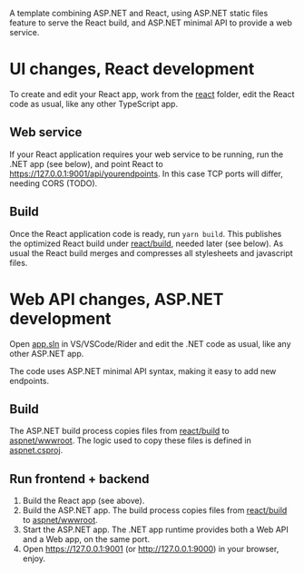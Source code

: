 A template combining ASP.NET and React, using ASP.NET static files feature
to serve the React build, and ASP.NET minimal API to provide a web service.

# UI changes, React development

To create and edit your React app, work from the [react](react) folder, edit the
React code as usual, like any other TypeScript app.

## Web service

If your React application requires your web service to be running, run the
.NET app (see below), and point React to https://127.0.0.1:9001/api/yourendpoints.
In this case TCP ports will differ, needing CORS (TODO).

## Build

Once the React application code is ready, run `yarn build`. This publishes
the optimized React build under [react/build](react/build), needed later (see below).
As usual the React build merges and compresses all stylesheets and javascript
files.

# Web API changes, ASP.NET development

Open [app.sln](app.sln) in VS/VSCode/Rider and edit the .NET code as usual, like any
other ASP.NET app.

The code uses ASP.NET minimal API syntax, making it easy to add new endpoints.

## Build

The ASP.NET build process copies files from [react/build](react/build)
to [aspnet/wwwroot](aspnet/wwwroot).
The logic used to copy these files is defined in [aspnet.csproj](aspnet/aspnet.csproj).

## Run frontend + backend

1. Build the React app (see above).
2. Build the ASP.NET app. The build process copies files from [react/build](react/build)
   to [aspnet/wwwroot](aspnet/wwwroot).
3. Start the ASP.NET app. The .NET app runtime provides both a Web API and
   a Web app, on the same port.
4. Open https://127.0.0.1:9001 (or http://127.0.0.1:9000) in your browser,
   enjoy.
